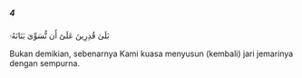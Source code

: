 ##### 4

<span class="ayah">بَلَىٰ قَٰدِرِينَ عَلَىٰٓ أَن نُّسَوِّىَ بَنَانَهُۥ</span>

<span class="ayah_translation">Bukan demikian, sebenarnya Kami kuasa menyusun (kembali) jari jemarinya dengan sempurna.</span>

